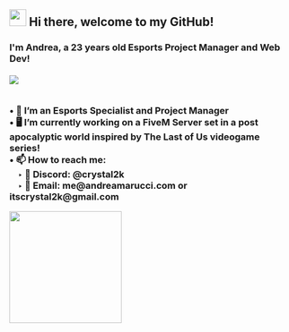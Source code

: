 <h2><img src='https://i.imgur.com/rHXHSgw.gif' width='30'> Hi there, welcome to my GitHub!  </h2>
<h3> I'm <strong>Andrea</strong>, a 23 years old Esports Project Manager and Web Dev! <br><br>

<a href="http://discord.andreamarucci.com" >
  <img src="https://lanyard.kyrie25.me/api/201055147722407937?waveColor=ff0c27&waveSpotifyColor=ff0a10&gradient=f93751-f78e98-e5686c"/>
</a>

<p> 
<br>&#8226; 💼 I’m an Esports Specialist and Project Manager
<br>&#8226; 🖥️ I’m currently working on a FiveM Server set in a post apocalyptic world inspired by The Last of Us videogame series!
<br>&#8226; 📫 How to reach me:
<br>&nbsp;&nbsp;&nbsp;&nbsp;&#8227; 💬 Discord: @crystal2k
<br>&nbsp;&nbsp;&nbsp;&nbsp;&#8227; 📧 Email: me@andreamarucci.com or itscrystal2k@gmail.com
</p>
  
 <p> 
 <a href='https://ko-fi.com/crystal2k'><img src='https://i.imgur.com/mlovzWn.png' width='200'></a>
 </p>
